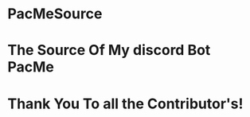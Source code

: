 # PacMeSource
# The Source Of My discord Bot **PacMe**
# Thank You To all the Contributor's!
[](https://github.com/cyrus01337/)
